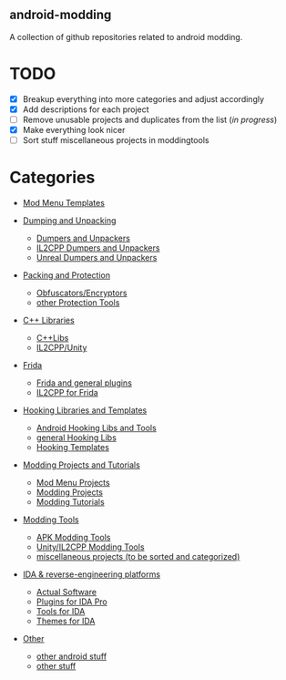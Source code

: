 ## android-modding
A collection of github repositories related to android modding.

# TODO

- [x] Breakup everything into more categories and adjust accordingly 
- [x] Add descriptions for each project 
- [ ] Remove unusable projects and duplicates from the list (*in progress*)
- [X] Make everything look nicer
- [ ] Sort stuff miscellaneous projects in moddingtools

# Categories
- [Mod Menu Templates](https://github.com/jbro129/android-modding/blob/main/ModMenuTemplates.md)

- [Dumping and Unpacking](https://github.com/jbro129/android-modding/blob/main/Dumpers&Unpackers.md)
  - [Dumpers and Unpackers](https://github.com/jbro129/android-modding/blob/main/Dumpers&Unpackers.md#list-below-is-about-dumpers-and-unpackers)
  - [IL2CPP Dumpers and Unpackers](https://github.com/jbro129/android-modding/blob/main/Dumpers&Unpackers.md#list-below-is-about-il2cpp-dumpers-and-unpackers)
  - [Unreal Dumpers and Unpackers](https://github.com/jbro129/android-modding/blob/main/Dumpers&Unpackers.md#list-below-is-about-unreal-dumpers-and-unpackers#list-below-is-about-obfuscatorsencryptors)

- [Packing and Protection](https://github.com/jbro129/android-modding/blob/main/Packers&Protectors.md)
  - [Obfuscators/Encryptors](https://github.com/jbro129/android-modding/blob/main/Packers&Protectors.md#list-below-is-about-obfuscatorsencryptors)
  - [other Protection Tools](https://github.com/jbro129/android-modding/blob/main/Packers&Protectors.md#list-below-is-about-other-protection-tools)

- [C++ Libraries](https://github.com/jbro129/android-modding/blob/main/C++Libraries.md)
  - [C++Libs](https://github.com/jbro129/android-modding/blob/main/C++Libraries.md#list-below-is-about-general-clibs)
  - [IL2CPP/Unity](https://github.com/jbro129/android-modding/blob/main/C++Libraries.md#list-below-is-about-il2cppunity)

- [Frida](https://github.com/jbro129/android-modding/blob/main/Frida.md)
  - [Frida and general plugins](https://github.com/jbro129/android-modding/blob/main/Frida.md#list-below-is-about-frida-and-general-plugins)
  - [IL2CPP for Frida](https://github.com/jbro129/android-modding/blob/main/Frida.md#list-below-is-about-il2cpp-for-frida)

- [Hooking Libraries and Templates](https://github.com/jbro129/android-modding/blob/main/HookingLibs&Templates.md)
  - [Android Hooking Libs and Tools](https://github.com/jbro129/android-modding/blob/main/HookingLibs&Templates.md#list-below-is-about-android-hooking-libs-and-tools)
  - [general Hooking Libs](https://github.com/jbro129/android-modding/blob/main/HookingLibs&Templates.md#list-below-is-about-general-hooking-libs)
  - [Hooking Templates](https://github.com/jbro129/android-modding/blob/main/HookingLibs&Templates.md#list-below-is-about-hooking-templates)

- [Modding Projects and Tutorials](https://github.com/jbro129/android-modding/blob/main/ModdingProjects&Tutorials.md)
  - [Mod Menu Projects](https://github.com/jbro129/android-modding/blob/main/ModdingProjects&Tutorials.md#list-below-is-about-mod-menu-projects)
  - [Modding Projects](https://github.com/jbro129/android-modding/blob/main/ModdingProjects&Tutorials.md#list-below-is-about-modding-projects)
  - [Modding Tutorials](https://github.com/jbro129/android-modding/blob/main/ModdingProjects&Tutorials.md#list-below-is-about-modding-tutorials)

- [Modding Tools](https://github.com/jbro129/android-modding/blob/main/ModdingTools.md)
  - [APK Modding Tools](https://github.com/jbro129/android-modding/blob/main/ModdingTools.md#list-below-is-about-apk-modding-tools)
  - [Unity/IL2CPP Modding Tools](https://github.com/jbro129/android-modding/blob/main/ModdingTools.md#list-below-is-about-unityil2cpp-modding-tools)
  - [miscellaneous projects (to be sorted and categorized)](https://github.com/jbro129/android-modding/blob/main/ModdingTools.md#miscellaneous-projects-to-be-sorted-and-categorized)

- [IDA & reverse-engineering platforms](https://github.com/jbro129/android-modding/blob/main/IDA&ReverseEngineeringPlatforms.md)
  - [Actual Software](https://github.com/jbro129/android-modding/blob/main/IDA&ReverseEngineeringPlatforms.md#list-below-is-about-ida--reverse-engineering-platforms)
  - [Plugins for IDA Pro](https://github.com/jbro129/android-modding/blob/main/IDA&ReverseEngineeringPlatforms.md#list-about-plugins-for-ida-pro)
  - [Tools for IDA](https://github.com/jbro129/android-modding/blob/main/IDA&ReverseEngineeringPlatforms.md#list-of-tools-for-ida)
  - [Themes for IDA](https://github.com/jbro129/android-modding/blob/main/IDA&ReverseEngineeringPlatforms.md#list-of-themes-for-ida)

- [Other](https://github.com/jbro129/android-modding/blob/main/Other.md)
  - [other android stuff](https://github.com/jbro129/android-modding/blob/main/Other.md#list-below-is-about-other-android-stuff)
  - [other stuff](https://github.com/jbro129/android-modding/blob/main/Other.md#list-below-is-about-other-stuff)
